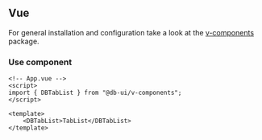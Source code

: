 ## Vue

For general installation and configuration take a look at the [v-components](https://www.npmjs.com/package/@db-ui/v-components) package.

### Use component

```vue App.vue
<!-- App.vue -->
<script>
import { DBTabList } from "@db-ui/v-components";
</script>

<template>
	<DBTabList>TabList</DBTabList>
</template>
```
